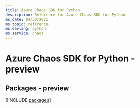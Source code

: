 ```yaml
---
title: Azure Chaos SDK for Python
description: Reference for Azure Chaos SDK for Python
ms.date: 04/30/2025
ms.topic: reference
ms.devlang: python
ms.service: chaos
---
```

# Azure Chaos SDK for Python - preview
## Packages - preview
[!INCLUDE [packages](chaos-index.md)]